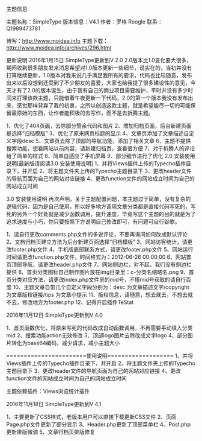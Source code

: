 主题信息

主题名称：SimpleType
版本信息：V4.1
作者：罗格 Roogle
联系：Q1989473781

博客：http://www.moidea.info
主题下载：http://www.moidea.info/archives/296.html


更新说明
2016年1月15日 SimpleType更新到V 2.0
2.0版本比1.0变化要大很多，期间收到很多朋友发来消息希望对1.0版本更新一些细节，说实在的，当初并没有打算继续更新，1.0版本对我来说几乎满足我所有的要求，代码也比较随意，发布出来以后没想到还受到了不少朋友的喜爱，大家也给我提了很多建设性的意见，今天才有了2.0的版本诞生，由于我有自己的商业项目需要维护，平时并没有多少时间来打理该款主题，只能借着午夜更新一下代码，2.0的第一个版本我没有发布出来，感觉那样背弃了我的初衷，之所以创造这款主题，就是希望能尽一切的可能保留最原始的东西，让作者能积极的去写作，而不是去折腾主题。

1、优化了404页面，去除部分赘余代码和图片
2、增加归档页面，后台新建页面是选择“归档模版”
3、优化了原来网页标题的显示
4、文章页添加了文章描述自定义字段desc
5、文章页去除了顶部的导航功能，添加了相关文章
6、主题不提供搜索功能，想看网站以前内容，请新建归档页，查看很方便
7、对于折腾人的评论给了简单的样式
8、简单自适应了手机屏幕
9、部分细节进行了优化
2.0 安装使用说明[最新版请阅读3.0 安装使用说明]
1、并将Views插件上传的Typecho插件目录下，并开启
2、将主题文件夹上传的Typecho主题目录下
3、更改header文件的导航页面为自己的网站对应链接
4、更改function文件的网站成立时间为自己的网站成立时间


3.0 安装使用说明
再次声明，关于主题配置问题，本主题过于简单，没有复杂的逻辑代码，因为是自己使用，所以好多地方调用文章分类都是直接代码写死的，写死的另外一个好处就是减少函数调用，提升速度，毕竟写这个主题的目的就是为了追求速度与小巧，你只要按照下方说明自己修改即可，有问题可自行谷歌。

1、请自行更改comments.php文件的多说评论，不要再询问如何改成默认评论
2、文档归档页建立方法为后台新建页面选择“归档模板”
3、网站访客统计，请更改footer.php文件
4、手机版底部联系方式，请更改footer.php文件
5、网站运行时间请更改function.php文件，时间格式为：2012-06-26 00:00:00
6、网站首页顶部导航，请更改header.php文件
7、网站侧边栏，对不起，我们没有侧边栏提供
8、首页分类图标自己制作图片放在img目录里：c-分类名缩略名.png
9、首页分类对应方法，请更改index.php文件里的mid号，不懂mid号获取的请自行百度
10、主题文章自带几个自定义字段分别为：desc 为文章描述文字/copyright 为文章版权链接/tips 为文章小提示
11、版权信息，请随意，想去就去，不想去就不去，修改地方为footer.php
12、记得开启插件TeStat



2016年11月12日 SimpleType更新到V 4.0

1、首页函数优化，将原来写死的代码改成自动函数调用，不再需要手动填入分类mid
2、搜索功能action无效修改
3、顶部logo图片去除改成文字logo
4、部分图片转化为base64编码，减少请求，减小主题大小

=======================使用说明===================
1、并将Views插件上传的Typecho插件目录下，并开启
2、将主题文件夹上传的Typecho主题目录下
3、更改header文件的导航页面为自己的网站对应链接
4、更改function文件的网站成立时间为自己的网站成立时间

主题依赖插件：Views浏览统计插件

2016年11月18日 SimpleType更新到V 4.1

1、主要更新了CSS样式，老版本用户可以直接下载更新CSS文件
2、页面Page.php文件更新了部分显示
3、Header.php更新了顶部菜单栏
4、Post.php更新排版微调
5、文章归档页排版修复
